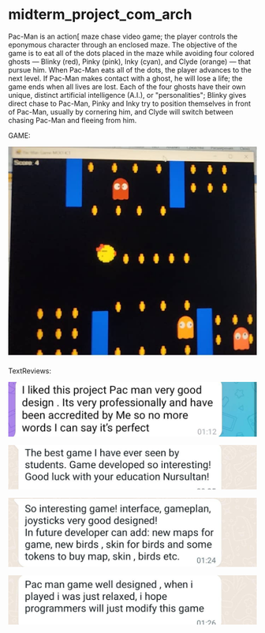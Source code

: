 # midterm_project_com_arch

Pac-Man is an action[ maze chase video game; the player controls the eponymous character through an enclosed maze. The objective of the game is to eat all of the dots placed in the maze while avoiding four colored ghosts — Blinky (red), Pinky (pink), Inky (cyan), and Clyde (orange) — that pursue him. When Pac-Man eats all of the dots, the player advances to the next level. If Pac-Man makes contact with a ghost, he will lose a life; the game ends when all lives are lost. Each of the four ghosts have their own unique, distinct artificial intelligence (A.I.), or "personalities"; Blinky gives direct chase to Pac-Man, Pinky and Inky try to position themselves in front of Pac-Man, usually by cornering him, and Clyde will switch between chasing Pac-Man and fleeing from him.

GAME:

![](screen_pacman/pacman.jpeg)

TextReviews:

![](screen_pacman/pacman1.jpeg)

![](screen_pacman/pacman2.jpeg)

![](screen_pacman/pacman3.jpeg)

![](screen_pacman/pacman4.jpeg)

